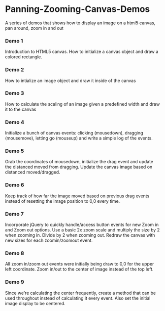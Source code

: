 # Panning-Zooming-Canvas-Demos

A series of demos that shows how to display an image on a html5 canvas, pan around, zoom in and out

### Demo 1
Introduction to HTML5 canvas. How to initialize a canvas object and draw a colored rectangle.

### Demo 2
How to intialize an image object and draw it inside of the canvas

### Demo 3
How to calculate the scaling of an image given a predefined width and draw it to the canvas

### Demo 4
Initialize a bunch of canvas events: clicking (mousedown), dragging (mousemove), letting go (mouseup) and write a simple log of the events.

### Demo 5
Grab the coordinates of mousedown, initialize the drag event and update the distanced moved from dragging. Update the canvas image based on distanced moved/dragged.

### Demo 6
Keep track of how far the image moved based on previous drag events instead of resetting the image position to 0,0 every time.

### Demo 7
Incorporate jQuery to quickly handle/access button events for new Zoom in and Zoom out options. Use a basic 2x zoom scale and multiply the size by 2 when zooming in. Divide by 2 when zooming out. Redraw the canvas with new sizes for each zoomin/zoomout event.

### Demo 8
All zoom in/zoom out events were initially being draw to 0,0 for the upper left coordinate. Zoom in/out to the center of image instead of the top left. 


### Demo 9
Since we're calculating the center frequently, create a method that can be used throughout instead of calculating it every event. Also set the initial image display to be centered.
